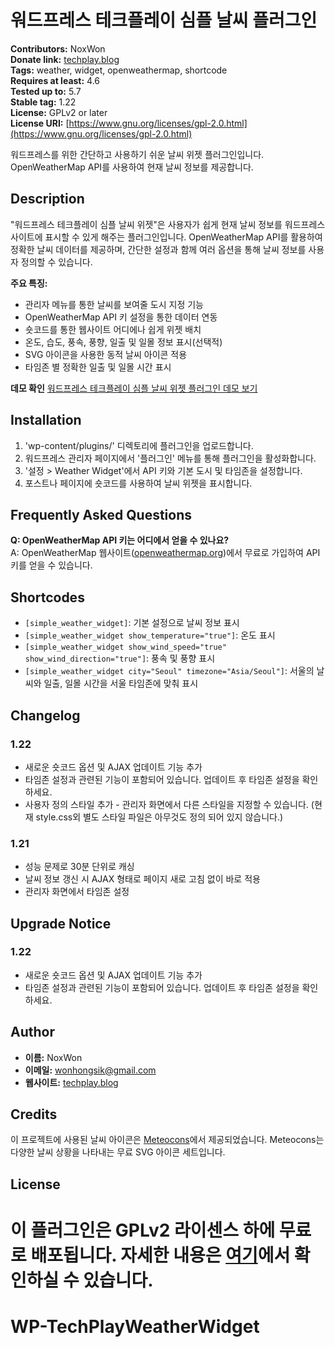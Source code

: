 # 워드프레스 테크플레이 심플 날씨 플러그인

**Contributors:** NoxWon  
**Donate link:** [techplay.blog](https://techplay.blog)  
**Tags:** weather, widget, openweathermap, shortcode  
**Requires at least:** 4.6  
**Tested up to:** 5.7  
**Stable tag:** 1.22  
**License:** GPLv2 or later  
**License URI:** [https://www.gnu.org/licenses/gpl-2.0.html](https://www.gnu.org/licenses/gpl-2.0.html)

워드프레스를 위한 간단하고 사용하기 쉬운 날씨 위젯 플러그인입니다. OpenWeatherMap API를 사용하여 현재 날씨 정보를 제공합니다.

## Description

"워드프레스 테크플레이 심플 날씨 위젯"은 사용자가 쉽게 현재 날씨 정보를 워드프레스 사이트에 표시할 수 있게 해주는 플러그인입니다. OpenWeatherMap API를 활용하여 정확한 날씨 데이터를 제공하며, 간단한 설정과 함께 여러 옵션을 통해 날씨 정보를 사용자 정의할 수 있습니다.

**주요 특징:**
- 관리자 메뉴를 통한 날씨를 보여줄 도시 지정 기능
- OpenWeatherMap API 키 설정을 통한 데이터 연동
- 숏코드를 통한 웹사이트 어디에나 쉽게 위젯 배치
- 온도, 습도, 풍속, 풍향, 일출 및 일몰 정보 표시(선택적)
- SVG 아이콘을 사용한 동적 날씨 아이콘 적용
- 타임존 별 정확한 일출 및 일몰 시간 표시

**데모 확인**
[워드프레스 테크플레이 심플 날씨 위젯 플러그인 데모 보기](https://techplay.blog/%ec%9b%8c%eb%93%9c%ed%94%84%eb%a0%88%ec%8a%a4-%ed%85%8c%ed%81%ac%ed%94%8c%eb%a0%88%ec%9d%b4-%ec%8b%ac%ed%94%8c-%eb%82%a0%ec%94%a8-%ec%9c%84%ec%a0%af/)

## Installation

1. 'wp-content/plugins/' 디렉토리에 플러그인을 업로드합니다.
2. 워드프레스 관리자 페이지에서 '플러그인' 메뉴를 통해 플러그인을 활성화합니다.
3. '설정 > Weather Widget'에서 API 키와 기본 도시 및 타임존을 설정합니다.
4. 포스트나 페이지에 숏코드를 사용하여 날씨 위젯을 표시합니다.

## Frequently Asked Questions

**Q: OpenWeatherMap API 키는 어디에서 얻을 수 있나요?**  
A: OpenWeatherMap 웹사이트([openweathermap.org](https://openweathermap.org))에서 무료로 가입하여 API 키를 얻을 수 있습니다.

## Shortcodes

- `[simple_weather_widget]`: 기본 설정으로 날씨 정보 표시
- `[simple_weather_widget show_temperature="true"]`: 온도 표시
- `[simple_weather_widget show_wind_speed="true" show_wind_direction="true"]`: 풍속 및 풍향 표시
- `[simple_weather_widget city="Seoul" timezone="Asia/Seoul"]`: 서울의 날씨와 일출, 일몰 시간을 서울 타임존에 맞춰 표시

## Changelog

### 1.22
- 새로운 숏코드 옵션 및 AJAX 업데이트 기능 추가
- 타임존 설정과 관련된 기능이 포함되어 있습니다. 업데이트 후 타임존 설정을 확인하세요.
- 사용자 정의 스타일 추가 - 관리자 화면에서 다른 스타일을 지정할 수 있습니다. 
(현재 style.css외 별도 스타일 파일은 아무것도 정의 되어 있지 않습니다.)

### 1.21
- 성능 문제로 30분 단위로 캐싱 
- 날씨 정보 갱신 시 AJAX 형태로 페이지 새로 고침 없이 바로 적용 
- 관리자 화면에서 타임존 설정 


## Upgrade Notice

### 1.22
- 새로운 숏코드 옵션 및 AJAX 업데이트 기능 추가
- 타임존 설정과 관련된 기능이 포함되어 있습니다. 업데이트 후 타임존 설정을 확인하세요.

## Author

- **이름:** NoxWon
- **이메일:** [wonhongsik@gmail.com](mailto:wonhongsik@gmail.com)
- **웹사이트:** [techplay.blog](https://techplay.blog)

## Credits

이 프로젝트에 사용된 날씨 아이콘은 [Meteocons](https://bas.dev/work/meteocons)에서 제공되었습니다. Meteocons는 다양한 날씨 상황을 나타내는 무료 SVG 아이콘 세트입니다.

## License

이 플러그인은 GPLv2 라이센스 하에 무료로 배포됩니다. 자세한 내용은 [여기](https://www.gnu.org/licenses/gpl-2.0.html)에서 확인하실 수 있습니다.
=======
# WP-TechPlayWeatherWidget
